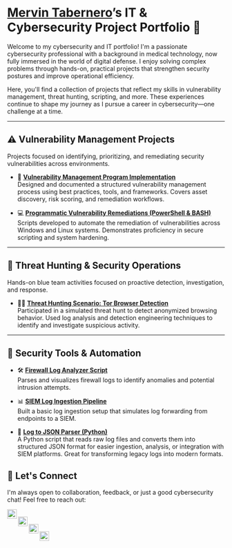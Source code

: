 # [Mervin Tabernero](https://www.linkedin.com/in/mervintab/)’s IT & Cybersecurity Project Portfolio 🔐

Welcome to my cybersecurity and IT portfolio! I'm a passionate cybersecurity professional with a background in medical technology, now fully immersed in the world of digital defense. I enjoy solving complex problems through hands-on, practical projects that strengthen security postures and improve operational efficiency.

Here, you'll find a collection of projects that reflect my skills in vulnerability management, threat hunting, scripting, and more. These experiences continue to shape my journey as I pursue a career in cybersecurity—one challenge at a time.

---

## ⚠️ Vulnerability Management Projects

Projects focused on identifying, prioritizing, and remediating security vulnerabilities across environments.

- 🔧 **[Vulnerability Management Program Implementation](https://github.com/mervintab/vulnerability-management-program)**  
  Designed and documented a structured vulnerability management process using best practices, tools, and frameworks. Covers asset discovery, risk scoring, and remediation workflows.

- 💻 **[Programmatic Vulnerability Remediations (PowerShell & BASH)](https://github.com/joshcybertest/programmatic-vulnerability-remediations)**  
  Scripts developed to automate the remediation of vulnerabilities across Windows and Linux systems. Demonstrates proficiency in secure scripting and system hardening.

---

## 🚨 Threat Hunting & Security Operations

Hands-on blue team activities focused on proactive detection, investigation, and response.

- 🕵️‍♂️ **[Threat Hunting Scenario: Tor Browser Detection](https://github.com/joshmadakor0/threat-hunting-scenario-tor)**  
  Participated in a simulated threat hunt to detect anonymized browsing behavior. Used log analysis and detection engineering techniques to identify and investigate suspicious activity.

---

## 🔐 Security Tools & Automation

- 🛠️ **[Firewall Log Analyzer Script](https://github.com/mervintab/firewall-log-analyzer)**  
  Parses and visualizes firewall logs to identify anomalies and potential intrusion attempts.

- 📊 **[SIEM Log Ingestion Pipeline](https://github.com/mervintab/siem-log-ingestion)**  
  Built a basic log ingestion setup that simulates log forwarding from endpoints to a SIEM.

- 🐍 **[Log to JSON Parser (Python)](https://github.com/mervintab/scripts-public/tree/main/log_to_json_converter)**  
  A Python script that reads raw log files and converts them into structured JSON format for easier ingestion, analysis, or integration with SIEM platforms. Great for transforming legacy logs into modern formats.


## 🤝 Let's Connect

I'm always open to collaboration, feedback, or just a good cybersecurity chat! Feel free to reach out:

[<img align="left" alt="YouTube" width="22px" src="https://cdn.jsdelivr.net/npm/simple-icons@v3/icons/youtube.svg" />][youtube]  
[<img align="left" alt="Twitter" width="22px" src="https://cdn.jsdelivr.net/npm/simple-icons@v3/icons/twitter.svg" />][twitter]  
[<img align="left" alt="LinkedIn" width="22px" src="https://cdn.jsdelivr.net/npm/simple-icons@v3/icons/linkedin.svg" />][linkedin]  
[<img align="left" alt="Instagram" width="22px" src="https://cdn.jsdelivr.net/npm/simple-icons@v3/icons/instagram.svg" />][instagram]

<br/><br/>

[twitter]: https://twitter.com/___________  
[youtube]: https://www.youtube.com/c/___________  
[instagram]: https://www.instagram.com/___________  
[linkedin]: https://linkedin.com/in/mervintab

